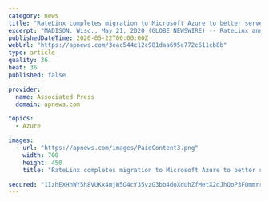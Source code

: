 ```yaml
---
category: news
title: "RateLinx completes migration to Microsoft Azure to better serve customers"
excerpt: "MADISON, Wisc., May 21, 2020 (GLOBE NEWSWIRE) -- RateLinx announced today the completion of the migration to the Microsoft Azure cloud computing platform. The migration will enable more capabilities within the RateLinx suite of cloud-based logistics solutions, in addition to ensuring better security, scalability, and uptime for their customer ..."
publishedDateTime: 2020-05-22T00:00:00Z
webUrl: "https://apnews.com/3eac544c12c981daa695e772c611cb8b"
type: article
quality: 36
heat: 36
published: false

provider:
  name: Associated Press
  domain: apnews.com

topics:
  - Azure

images:
  - url: "https://apnews.com/images/PaidContent3.png"
    width: 700
    height: 450
    title: "RateLinx completes migration to Microsoft Azure to better serve customers"

secured: "1IzhEXHhWY5h8VUKx4mjW5O4cY35vzG3bb4doXduhZfMetX2dJhQoP3FOmmrrtTHSFcz2pcH1gXhtqQVzXXNpDBNaFDh/06V43r0ur1KtcBw4YO8S46MJywBEknBiztdi4ePFutSuRi7hKqbNVVvWrXrIyzhPvFP82iwJsXVUcXs02mGeTKGs8rD0tV5ZZNJ/7EY+cwWRH9OqVf5O4599raUrqJoFA4nFXr6UjW+iX4T23pU7W/NYHUX5XDf2g8qB6C1F84aACuYSiEzC+w/YenMRIc/6/QJmts3N8Knfc0XNYAaBTkS8Jf+hWq6zYGo;1cHXBHC7qdZXo8nEvXe0Qg=="
---
```


